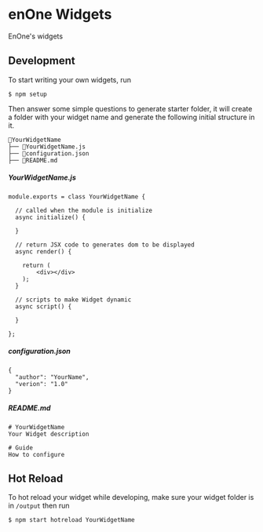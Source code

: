 # enOne Widgets

EnOne's widgets

## Development

To start writing your own widgets, run

```
$ npm setup
```

Then answer some simple questions to generate starter folder, it will create a folder with your widget name and generate the following initial structure in it.

```
📂YourWidgetName
├── 📜YourWidgetName.js
├── 📜configuration.json
├── 📜README.md  
```

##### *YourWidgetName.js*

```
module.exports = class YourWidgetName {
  
  // called when the module is initialize
  async initialize() {

  }

  // return JSX code to generates dom to be displayed
  async render() {

    return (
        <div></div>
    );
  }

  // scripts to make Widget dynamic
  async script() {

  }
  
};
```

##### *configuration.json*

```
{
  "author": "YourName",
  "verion": "1.0"
}
```

##### *README.md*

```
# YourWidgetName
Your Widget description

# Guide
How to configure
```

## Hot Reload

To hot reload your widget while developing, make sure your widget folder is in `/output` then run

```
$ npm start hotreload YourWidgetName
```
